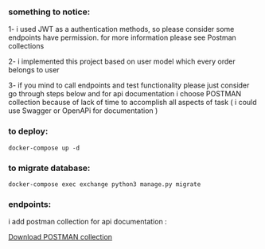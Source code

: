 ### something to notice:
1- i used JWT as a authentication methods, so please consider some endpoints have permission. for more information please see Postman collections

2- i implemented this project based on user model which every order belongs to user

3- if you mind to call endpoints and test functionality please just consider go through steps below and for api documentation i choose POSTMAN collection because of lack of time to accomplish all aspects of task ( i could use Swagger or OpenAPi for documentation )

### to deploy:
```shell
docker-compose up -d
```

### to migrate database:
```shell
docker-compose exec exchange python3 manage.py migrate
```

### endpoints:
i add postman collection for api documentation :


<a id="raw-url" href="https://raw.githubusercontent.com/coci/exchange/master/exchange_postman.json" download="https://raw.githubusercontent.com/coci/exchange/master/exchange_postman.json">Download POSTMAN collection</a>
